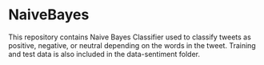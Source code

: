 # NaiveBayes

This repository contains Naive Bayes Classifier used to classify tweets as positive, negative, or neutral depending on the words in the tweet. Training and test data is also included in the data-sentiment folder.
